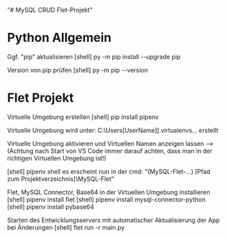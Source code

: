 "# MySQL CRUD Flet-Projekt"

Python Allgemein
================
Ggf. "pip" aktualisieren
[shell] py -m pip install --upgrade pip

Version von pip prüfen
[shell] py -m pip --version


Flet Projekt
============
Virtuelle Umgebung erstellen
[shell] pip install pipenv

Virtuelle Umgebung wird unter: C:\Users\[UserName]]\.virtualenvs\... erstellt

Virtuelle Umgebung aktivieren und Virtuellen Namen anzeigen lassen
--> (Achtung nach Start von VS Code immer darauf achten, dass man in der richtigen Virtuellen Umgebung ist!)

[shell] pipenv shell
    es erscheint nun in der cmd: "(MySQL-Flet-...) [Pfad zum Projektverzeichnis]\MySQL-Flet"

Flet, MySQL Connector, Base64 in der Virtuellen Umgebung installieren
[shell] pipenv install flet
[shell] pipenv install mysql-connector-python
[shell] pipenv install pybase64


Starten des Entwicklungsservers mit automatischer Aktualisierung der App bei Änderungen
[shell] flet run -r main.py

